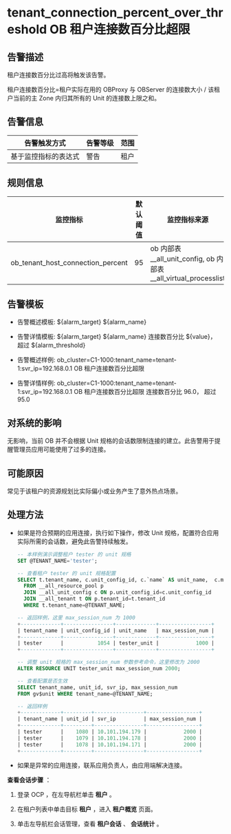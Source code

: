 # tenant_connection_percent_over_threshold OB 租户连接数百分比超限

## 告警描述

租户连接数百分比过高将触发该告警。

租户连接数百分比=租户实际在用的 OBProxy 与 OBServer 的连接数大小 / 该租户当前的主 Zone 内归其所有的 Unit 的连接数上限之和。

## 告警信息

|   告警触发方式   | 告警等级 | 范围 |
|------------|------|----|
| 基于监控指标的表达式 | 警告   | 租户 |

## 规则信息

|               监控指标                | 默认阈值 |                          监控指标来源                           | 持续时间 | 检测周期 | 消除周期 |
|-----------------------------------|------|-----------------------------------------------------------|------|------|------|
| ob_tenant_host_connection_percent | 95   | ob 内部表__all_unit_config, ob 内部表__all_virtual_processlist | 0 秒  | 60 秒 | 5 分钟 |

## 告警模板

* 告警概述模板: ${alarm_target} ${alarm_name}

* 告警详情模板: ${alarm_target} ${alarm_name} 连接数百分比 ${value}， 超过 ${alarm_threshold}

* 告警概述样例: ob_cluster=C1-1000:tenant_name=tenant-1:svr_ip=192.168.0.1 OB 租户连接数百分比超限

* 告警详情样例: ob_cluster=C1-1000:tenant_name=tenant-1:svr_ip=192.168.0.1 OB 租户连接数百分比超限 连接数百分比 96.0， 超过 95.0

## 对系统的影响

无影响，当前 OB 并不会根据 Unit 规格的会话数限制连接的建立。此告警用于提醒管理员应用可能使用了过多的连接。

## 可能原因

常见于该租户的资源规划比实际偏小或业务产生了意外热点场景。

## 处理方法

* 如果是符合预期的应用连接，执行如下操作，修改 Unit 规格，配置符合应用实际所需的会话数，避免此告警持续触发。

  ```sql
  -- 本样例演示调整租户 tester 的 unit 规格
  SET @TENANT_NAME='tester';
  
  -- 查看租户 tester 的 unit 规格配置
  SELECT t.tenant_name, c.unit_config_id, c.`name` AS unit_name,  c.max_session_num
    FROM __all_resource_pool p
    JOIN __all_unit_config c ON p.unit_config_id=c.unit_config_id
    JOIN __all_tenant t ON p.tenant_id=t.tenant_id
    WHERE t.tenant_name=@TENANT_NAME;
  
  -- 返回样例，这里 max_session_num 为 1000
  +-------------+----------------+-------------+-----------------+
  | tenant_name | unit_config_id | unit_name   | max_session_num |
  +-------------+----------------+-------------+-----------------+
  | tester      |           1054 | tester_unit |            1000 |
  +-------------+----------------+-------------+-----------------+
  
  -- 调整 unit 规格的 max_session_num 参数参考命令，这里修改为 2000
  ALTER RESOURCE UNIT tester_unit max_session_num 2000;
  
  -- 查看配置是否生效
  SELECT tenant_name, unit_id, svr_ip, max_session_num
  FROM gv$unit WHERE tenant_name=@TENANT_NAME;
  
  -- 返回样例
  +-------------+---------+----------------+-----------------+
  | tenant_name | unit_id | svr_ip         | max_session_num |
  +-------------+---------+----------------+-----------------+
  | tester      |    1080 | 10.101.194.179 |            2000 |
  | tester      |    1079 | 10.101.194.178 |            2000 |
  | tester      |    1078 | 10.101.194.171 |            2000 |
  +-------------+---------+----------------+-----------------+
  ```

* 如果是异常的应用连接，联系应用负责人，由应用端解决连接。

**查看会话步骤** ：

1. 登录 OCP ，在左导航栏单击 **租户** 。

2. 在租户列表中单击目标 **租户** ，进入 **租户概览** 页面。

3. 单击左导航栏会话管理，查看 **租户会话** 、 **会话统计** 。
